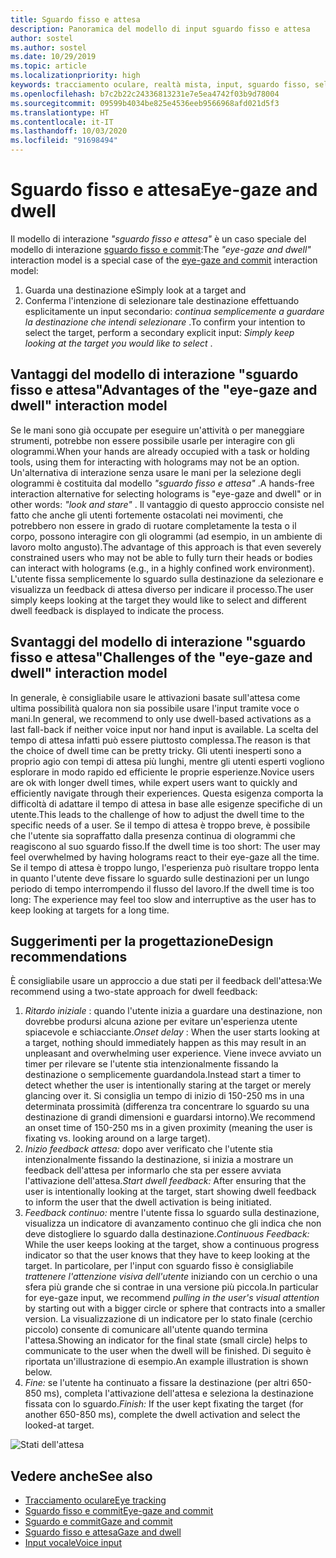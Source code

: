 ```yaml
---
title: Sguardo fisso e attesa
description: Panoramica del modello di input sguardo fisso e attesa
author: sostel
ms.author: sostel
ms.date: 10/29/2019
ms.topic: article
ms.localizationpriority: high
keywords: tracciamento oculare, realtà mista, input, sguardo fisso, selezione oculare della destinazione, HoloLens 2, selezione con gli occhi, attesa
ms.openlocfilehash: b7c2b22c24336813231e7e5ea4742f03b9d78004
ms.sourcegitcommit: 09599b4034be825e4536eeb9566968afd021d5f3
ms.translationtype: HT
ms.contentlocale: it-IT
ms.lasthandoff: 10/03/2020
ms.locfileid: "91698494"
---
```

# <a name="eye-gaze-and-dwell"></a><span data-ttu-id="beca5-104">Sguardo fisso e attesa</span><span class="sxs-lookup"><span data-stu-id="beca5-104">Eye-gaze and dwell</span></span>

<span data-ttu-id="beca5-105">Il modello di interazione _"sguardo fisso e attesa"_ è un caso speciale del modello di interazione [sguardo fisso e commit](gaze-and-commit.md):</span><span class="sxs-lookup"><span data-stu-id="beca5-105">The _"eye-gaze and dwell"_ interaction model is a special case of the [eye-gaze and commit](gaze-and-commit.md) interaction model:</span></span>
1. <span data-ttu-id="beca5-106">Guarda una destinazione e</span><span class="sxs-lookup"><span data-stu-id="beca5-106">Simply look at a target and</span></span> 
2. <span data-ttu-id="beca5-107">Conferma l'intenzione di selezionare tale destinazione effettuando esplicitamente un input secondario: _continua semplicemente a guardare la destinazione che intendi selezionare_ .</span><span class="sxs-lookup"><span data-stu-id="beca5-107">To confirm your intention to select the target, perform a secondary explicit input: _Simply keep looking at the target you would like to select_ .</span></span>

## <a name="advantages-of-the-eye-gaze-and-dwell-interaction-model"></a><span data-ttu-id="beca5-108">Vantaggi del modello di interazione "sguardo fisso e attesa"</span><span class="sxs-lookup"><span data-stu-id="beca5-108">Advantages of the "eye-gaze and dwell" interaction model</span></span> 
<span data-ttu-id="beca5-109">Se le mani sono già occupate per eseguire un'attività o per maneggiare strumenti, potrebbe non essere possibile usarle per interagire con gli ologrammi.</span><span class="sxs-lookup"><span data-stu-id="beca5-109">When your hands are already occupied with a task or holding tools, using them for interacting with holograms may not be an option.</span></span>
<span data-ttu-id="beca5-110">Un'alternativa di interazione senza usare le mani per la selezione degli ologrammi è costituita dal modello _"sguardo fisso e attesa"_ .</span><span class="sxs-lookup"><span data-stu-id="beca5-110">A hands-free interaction alternative for selecting holograms is "eye-gaze and dwell" or in other words: _"look and stare"_ .</span></span> <span data-ttu-id="beca5-111">Il vantaggio di questo approccio consiste nel fatto che anche gli utenti fortemente ostacolati nei movimenti, che potrebbero non essere in grado di ruotare completamente la testa o il corpo, possono interagire con gli ologrammi (ad esempio, in un ambiente di lavoro molto angusto).</span><span class="sxs-lookup"><span data-stu-id="beca5-111">The advantage of this approach is that even severely constrained users who may not be able to fully turn their heads or bodies can interact with holograms (e.g., in a highly confined work environment).</span></span>
<span data-ttu-id="beca5-112">L'utente fissa semplicemente lo sguardo sulla destinazione da selezionare e visualizza un feedback di attesa diverso per indicare il processo.</span><span class="sxs-lookup"><span data-stu-id="beca5-112">The user simply keeps looking at the target they would like to select and different dwell feedback is displayed to indicate the process.</span></span>


## <a name="challenges-of-the-eye-gaze-and-dwell-interaction-model"></a><span data-ttu-id="beca5-113">Svantaggi del modello di interazione "sguardo fisso e attesa"</span><span class="sxs-lookup"><span data-stu-id="beca5-113">Challenges of the "eye-gaze and dwell" interaction model</span></span>
<span data-ttu-id="beca5-114">In generale, è consigliabile usare le attivazioni basate sull'attesa come ultima possibilità qualora non sia possibile usare l'input tramite voce o mani.</span><span class="sxs-lookup"><span data-stu-id="beca5-114">In general, we  recommend to only use dwell-based activations as a last fall-back if neither voice input nor hand input is available.</span></span> <span data-ttu-id="beca5-115">La scelta del tempo di attesa infatti può essere piuttosto complessa.</span><span class="sxs-lookup"><span data-stu-id="beca5-115">The reason is that the choice of dwell time can be pretty tricky.</span></span> <span data-ttu-id="beca5-116">Gli utenti inesperti sono a proprio agio con tempi di attesa più lunghi, mentre gli utenti esperti vogliono esplorare in modo rapido ed efficiente le proprie esperienze.</span><span class="sxs-lookup"><span data-stu-id="beca5-116">Novice users are ok with longer dwell times, while expert users want to quickly and efficiently navigate through their experiences.</span></span> <span data-ttu-id="beca5-117">Questa esigenza comporta la difficoltà di adattare il tempo di attesa in base alle esigenze specifiche di un utente.</span><span class="sxs-lookup"><span data-stu-id="beca5-117">This leads to the challenge of how to adjust the dwell time to the specific needs of a user.</span></span>
<span data-ttu-id="beca5-118">Se il tempo di attesa è troppo breve, è possibile che l'utente sia sopraffatto dalla presenza continua di ologrammi che reagiscono al suo sguardo fisso.</span><span class="sxs-lookup"><span data-stu-id="beca5-118">If the dwell time is too short: The user may feel overwhelmed by having holograms react to their eye-gaze all the time.</span></span> <span data-ttu-id="beca5-119">Se il tempo di attesa è troppo lungo, l'esperienza può risultare troppo lenta in quanto l'utente deve fissare lo sguardo sulle destinazioni per un lungo periodo di tempo interrompendo il flusso del lavoro.</span><span class="sxs-lookup"><span data-stu-id="beca5-119">If the dwell time is too long: The experience may feel too slow and interruptive as the user has to keep looking at targets for a long time.</span></span>

## <a name="design-recommendations"></a><span data-ttu-id="beca5-120">Suggerimenti per la progettazione</span><span class="sxs-lookup"><span data-stu-id="beca5-120">Design recommendations</span></span>
<span data-ttu-id="beca5-121">È consigliabile usare un approccio a due stati per il feedback dell'attesa:</span><span class="sxs-lookup"><span data-stu-id="beca5-121">We recommend using a two-state approach for dwell feedback:</span></span>
1. <span data-ttu-id="beca5-122">*Ritardo iniziale* : quando l'utente inizia a guardare una destinazione, non dovrebbe prodursi alcuna azione per evitare un'esperienza utente spiacevole e schiacciante.</span><span class="sxs-lookup"><span data-stu-id="beca5-122">*Onset delay* : When the user starts looking at a target, nothing should immediately happen as this may result in an unpleasant and overwhelming user experience.</span></span> <span data-ttu-id="beca5-123">Viene invece avviato un timer per rilevare se l'utente stia intenzionalmente fissando la destinazione o semplicemente guardandola.</span><span class="sxs-lookup"><span data-stu-id="beca5-123">Instead start a timer to detect whether the user is intentionally staring at the target or merely glancing over it.</span></span>
<span data-ttu-id="beca5-124">Si consiglia un tempo di inizio di 150-250 ms in una determinata prossimità (differenza tra concentrare lo sguardo su una destinazione di grandi dimensioni e guardarsi intorno).</span><span class="sxs-lookup"><span data-stu-id="beca5-124">We recommend an onset time of 150-250 ms in a given proximity (meaning the user is fixating vs. looking around on a large target).</span></span>  
2. <span data-ttu-id="beca5-125">*Inizio feedback attesa:* dopo aver verificato che l'utente stia intenzionalmente fissando la destinazione, si inizia a mostrare un feedback dell'attesa per informarlo che sta per essere avviata l'attivazione dell'attesa.</span><span class="sxs-lookup"><span data-stu-id="beca5-125">*Start dwell feedback:* After ensuring that the user is intentionally looking at the target, start showing dwell feedback to inform the user that the dwell activation is being initiated.</span></span> 
3. <span data-ttu-id="beca5-126">*Feedback continuo:* mentre l'utente fissa lo sguardo sulla destinazione, visualizza un indicatore di avanzamento continuo che gli indica che non deve distogliere lo sguardo dalla destinazione.</span><span class="sxs-lookup"><span data-stu-id="beca5-126">*Continuous Feedback:* While the user keeps looking at the target, show a continuous progress indicator so that the user knows that they have to keep looking at the target.</span></span> <span data-ttu-id="beca5-127">In particolare, per l'input con sguardo fisso è consigliabile _trattenere l'attenzione visiva dell'utente_ iniziando con un cerchio o una sfera più grande che si contrae in una versione più piccola.</span><span class="sxs-lookup"><span data-stu-id="beca5-127">In particular for eye-gaze input, we recommend _pulling in the user's visual attention_ by starting out with a bigger circle or sphere that contracts into a smaller version.</span></span> <span data-ttu-id="beca5-128">La visualizzazione di un indicatore per lo stato finale (cerchio piccolo) consente di comunicare all'utente quando termina l'attesa.</span><span class="sxs-lookup"><span data-stu-id="beca5-128">Showing an indicator for the final state (small circle) helps to communicate to the user when the dwell will be finished.</span></span> <span data-ttu-id="beca5-129">Di seguito è riportata un'illustrazione di esempio.</span><span class="sxs-lookup"><span data-stu-id="beca5-129">An example illustration is shown below.</span></span> 
4. <span data-ttu-id="beca5-130">*Fine:* se l'utente ha continuato a fissare la destinazione (per altri 650-850 ms), completa l'attivazione dell'attesa e seleziona la destinazione fissata con lo sguardo.</span><span class="sxs-lookup"><span data-stu-id="beca5-130">*Finish:* If the user kept fixating the target (for another 650-850 ms), complete the dwell activation and select the looked-at target.</span></span>

![Stati dell'attesa](images/eyes_dwellstate_recommendation.png)<br>

## <a name="see-also"></a><span data-ttu-id="beca5-132">Vedere anche</span><span class="sxs-lookup"><span data-stu-id="beca5-132">See also</span></span>
* [<span data-ttu-id="beca5-133">Tracciamento oculare</span><span class="sxs-lookup"><span data-stu-id="beca5-133">Eye tracking</span></span>](eye-tracking.md)
* [<span data-ttu-id="beca5-134">Sguardo fisso e commit</span><span class="sxs-lookup"><span data-stu-id="beca5-134">Eye-gaze and commit</span></span>](gaze-and-commit-eyes.md)
* [<span data-ttu-id="beca5-135">Sguardo e commit</span><span class="sxs-lookup"><span data-stu-id="beca5-135">Gaze and commit</span></span>](gaze-and-commit.md)
* [<span data-ttu-id="beca5-136">Sguardo fisso e attesa</span><span class="sxs-lookup"><span data-stu-id="beca5-136">Gaze and dwell</span></span>](gaze-and-dwell.md)
* [<span data-ttu-id="beca5-137">Input vocale</span><span class="sxs-lookup"><span data-stu-id="beca5-137">Voice input</span></span>](../out-of-scope/voice-design.md)
